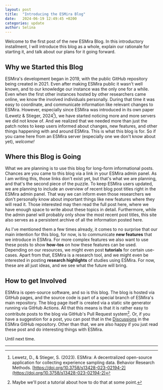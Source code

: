 ```yaml
---
layout: post
title:  "Introducing the ESMira Blog"
date:   2024-06-19 12:49:45 +0200
categories: update
author: Selina
---
```


Welcome to the first post of the new ESMira Blog. In this introductory installment, I will introduce this blog as a whole, explain our rationale for starting it, and talk about our plans for it going forward.

## Why we Started this Blog

ESMira's development began in 2019, with the public GitHub repository being created in 2021. Even after making ESMira public it wasn't well known, and to our knowledge our instance was the only one for a while. Even when the first other instances hosted by other researchers came online, we know the involved individuals personally. During that time it was easy to coordinate, and communicate information like relevant changes to ESMira. However, especially since ESMira was introduced in its own paper (Lewetz & Stieger, 2024[^1]), we have started noticing more and more servers we did not know of. And we realized that we needed more than just the patch notes to keep users informed about changes, new features, and other things happening with and around ESMira. This is what this blog is for. So if you came here from an ESMira server (especially one we don't know about yet), _welcome!_

## Where this Blog is Going

What we are planning is to use this blog for long-form informational posts. Chances are you came to this blog via a link in your ESMira admin panel. As I am writing this, those links don't exist yet, but that's what we are planning, and that's the second piece of the puzzle. To keep ESMira users updated, we are planning to include an overview of recent blog post titles right in the ESMira admin panel. That way we can inform even those researchers we don't personally know about important things like new features where they will read it. Those interested may then read the full post here, where we have enough space to write about these topics in detail. Furthermore, while the admin panel will probably only show the most recent post titles, this site also serves as a persistent archive of all the information posted here.

As I've mentioned them a few times already, it comes to no surprise that our main intention for this blog, for now, is to communicate **new features** that we introduce in ESMira. For more complex features we also want to use these posts to show **how-tos** on how these features can be used. Depending on our resources, we might even post **tutorials** for certain use-cases. Apart from that, ESMira is a research tool, and we might even be interested in posting **research highlights** of studies using ESMira. For now, these are all just ideas, and we see what the future will bring.

## How to get Involved

ESMira is open-source software, and so is this blog. The blog is hosted via GitHub pages, and the source code is part of a special branch of ESMira's main repository. The blog page itself is created via a static site generator running via GitHub Actions. All that this means is that it is rather easy to contribute posts to the blog via GitHub's Pull Request system[^2]. Or, if you have a suggestion for a post, you can post that in the [Discussions](https://github.com/KL-Psychological-Methodology/ESMira/discussions) in the ESMira GitHub repository. Other than that, we are also happy if you just read these post and do interesting things with ESMira.

Until next time.

---

[^1]: Lewetz, D., & Stieger, S. (2023). ESMira: A decentralized open-source application for collecting experience sampling data. Behavior Research Methods. [https://doi.org/10.3758/s13428-023-02194-2](https://doi.org/10.3758/s13428-023-02194-2)

[^2]: Maybe we'll post a tutorial about how to do that at some point.